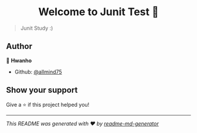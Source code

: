 <h1 align="center">Welcome to Junit Test 👋</h1>
<p>
</p>

> Junit Study :)

## Author

👤 **Hwanho**

* Github: [@allmind75](https://github.com/allmind75)

## Show your support

Give a ⭐️ if this project helped you!

***
_This README was generated with ❤️ by [readme-md-generator](https://github.com/kefranabg/readme-md-generator)_